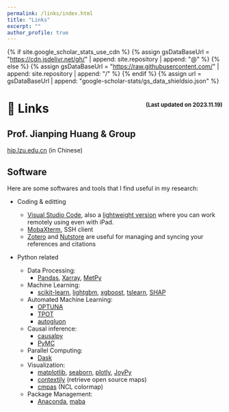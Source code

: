 ```yaml
---
permalink: /links/index.html
title: "Links"
excerpt: ""
author_profile: true
---
```


{% if site.google_scholar_stats_use_cdn %}
{% assign gsDataBaseUrl = "https://cdn.jsdelivr.net/gh/" | append: site.repository | append: "@" %}
{% else %}
{% assign gsDataBaseUrl = "https://raw.githubusercontent.com/" | append: site.repository | append: "/" %}
{% endif %}
{% assign url = gsDataBaseUrl | append: "google-scholar-stats/gs_data_shieldsio.json" %}

# 🔗 Links <span style="float:right"><font size=2>(Last updated on 2023.11.19)</font></span>

## Prof. Jianping Huang & Group

<a target="_blank" href="https://hjp.lzu.edu.cn/">hjp.lzu.edu.cn</a> (in Chinese)

## Software
Here are some softwares and tools that I find useful in my research:
- Coding & editting
  - [Visual Studio Code](https://code.visualstudio.com/), also a [lightweight version](https://vscode.dev/) where you can work remotely using even with iPad.
  - [MobaXterm](https://mobaxterm.mobatek.net/), SSH client
  - [Zotero](https://www.zotero.org/) and [Nutstore](https://www.jianguoyun.com/) are useful for managing and syncing your references and citations

- Python related
  - Data Processing: 
    - [Pandas](https://pandas.pydata.org/), [Xarray](https://docs.xarray.dev/en/stable/), [MetPy](https://unidata.github.io/MetPy/latest/index.html)
  - Machine Learning: 
    - [scikit-learn](https://scikit-learn.org/), [lightgbm](https://lightgbm.readthedocs.io/en/stable/), [xgboost](https://xgboost.readthedocs.io/en/stable/), [tslearn](https://tslearn.readthedocs.io/en/stable/), [SHAP](https://shap.readthedocs.io/en/latest/)
  - Automated Machine Learning: 
    - [OPTUNA](https://optuna.org/)
    - [TPOT](http://epistasislab.github.io/tpot/) 
    - [autogluon](https://auto.gluon.ai/stable/index.html)
  - Causal inference:
    - [causalpy](https://causalpy.readthedocs.io/en/latest/)
    - [PyMC](https://www.pymc.io/welcome.html)
  - Parallel Computing: 
    - [Dask](https://www.dask.org/)
  - Visualization: 
    - [matplotlib](https://matplotlib.org/), [seaborn](https://seaborn.pydata.org/), [plotly](https://plotly.com/), [JoyPy](https://github.com/leotac/joypy)
    - [contextily](https://contextily.readthedocs.io/en/latest/) (retrieve open source maps) 
    - [cmpas](https://github.com/hhuangwx/cmaps) (NCL colormap)
  - Package Management: 
    - [Anaconda](https://docs.conda.io/en/latest/), [maba](https://mamba.readthedocs.io/en/latest/)



